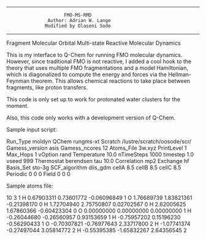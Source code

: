 ------------------------------------------------------------------
                         FMO-MS-RMD
                   Author: Adrian W. Lange
				  Modified by Olaseni Sode
				  
------------------------------------------------------------------

Fragment Molecular Orbital Multi-state Reactive Molecular Dynamics


This is my interface to Q-Chem for running FMO molecular dynamics.
However, since traditional FMO is not reactive, I added a cool
hook to the theory that uses multiple FMO fragmentations and a
model Hamiltonian, which is diagonalized to compute the energy
and forces via the Hellman-Feynman theorem. This allows chemical
reactions to take place between fragments, like proton transfers. 


This code is only set up to work for protonated water clusters 
for the moment. 

Also, this code only works with a development version of Q-Chem.


Sample input script:

Run_Type        moldyn
QChem           rungms-xt
Scratch         /lustre/scratch/oosode/scr/
Gamess_version  asis
Gamess_ncores   12
Atoms_File      3w.xyz
PrintLevel      1
Max_Hops        1
vOption         rand
Temperature     10.0
nTimeSteps      1000
timestep        1.0
vseed           999
Thermostat      berendsen
tau             10.0
Correlation     mp2
Exchange        hf
Basis_Set       sto-3g
SCF_algorithm   diis_gdm
cellA           8.5
cellB           8.5
cellC           8.5
Periodic        0 0 0
Field           0 0 0

Sample atoms file:

 10 3 1
  H   0.67903311   0.73601772  -0.06096849 1
  O   1.76689739   1.83821361  -0.21398170 0
  H   1.72704940   2.75750807   0.02702567 0
  H   2.62005625   1.67860366  -0.60423304 0
  O   0.00000000   0.00000000   0.00000000 1
  H  -0.26044680  -0.26560957   0.93153659 1
  H  -0.75957202   0.15196230  -0.56290433 1
  O  -0.70307821  -0.76977643   2.33717800 2
  H  -1.07741374  -0.27497044   3.05814772 2
  H  -0.55395385  -1.65832267   2.64356545 2




